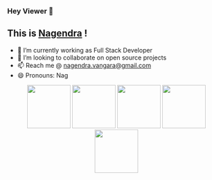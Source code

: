 ### Hey Viewer 👋
## This is <a href="https://github.com/NagendraVangara" target="_blank" rel="noreferrer">Nagendra</a> !
+ 🔭 I’m currently working as Full Stack Developer
+ 👯 I’m looking to collaborate on open source projects
+ 📫 Reach me @ nagendra.vangara@gmail.com
+ 😄 Pronouns: Nag

<p align="center" style="margin-bottom: 10px">
	<img src="https://media3.giphy.com/media/ln7z2eWriiQAllfVcn/200w.webp" width="100" />
	<img src="https://i.giphy.com/media/eNAsjO55tPbgaor7ma/200w.webp" width="100" />
	<img src="https://i.giphy.com/media/KzJkzjggfGN5Py6nkT/200.webp" width="100" />
	<img src="https://i.giphy.com/media/IdyAQJVN2kVPNUrojM/200.webp" width="100" />
	<img src="https://i.giphy.com/media/kPrlykW2TpVU4HWx2O/200.webp" width="100" />
</p>
